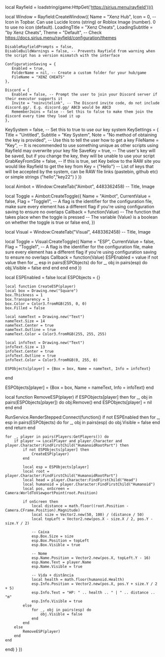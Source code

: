 local Rayfield = loadstring(game:HttpGet('https://sirius.menu/rayfield'))()

local Window = Rayfield:CreateWindow({
    Name = "Xenz Hub",
    Icon = 0, -- Icon in Topbar. Can use Lucide Icons (string) or Roblox Image (number). 0 to use no icon (default).
    LoadingTitle = "Xenz Cheats",
    LoadingSubtitle = "by Xenz Cheats",
    Theme = "Default", -- Check https://docs.sirius.menu/rayfield/configuration/themes
 
    DisableRayfieldPrompts = false,
    DisableBuildWarnings = false, -- Prevents Rayfield from warning when the script has a version mismatch with the interface
 
    ConfigurationSaving = {
       Enabled = true,
       FolderName = nil, -- Create a custom folder for your hub/game
       FileName = "XENZ CHEATS"
    },
 
    Discord = {
       Enabled = false, -- Prompt the user to join your Discord server if their executor supports it
       Invite = "noinvitelink", -- The Discord invite code, do not include discord.gg/. E.g. discord.gg/ ABCD would be ABCD
       RememberJoins = false -- Set this to false to make them join the discord every time they load it up
    },

KeySystem = false, -- Set this to true to use our key system
   KeySettings = {
      Title = "Untitled",
      Subtitle = "Key System",
      Note = "No method of obtaining the key is provided", -- Use this to tell the user how to get a key
      FileName = "Key", -- It is recommended to use something unique as other scripts using Rayfield may overwrite your key file
      SaveKey = true, -- The user's key will be saved, but if you change the key, they will be unable to use your script
      GrabKeyFromSite = false, -- If this is true, set Key below to the RAW site you would like Rayfield to get the key from
      Key = {"Hello"} -- List of keys that will be accepted by the system, can be RAW file links (pastebin, github etc) or simple strings ("hello","key22")
   }
})

local Aimbot = Window:CreateTab("Aimbot", 4483362458) -- Title, Image

local Toggle = Aimbot:CreateToggle({
   Name = "Aimbot",
   CurrentValue = false,
   Flag = "Toggle1", -- A flag is the identifier for the configuration file, make sure every element has a different flag if you're using configuration saving to ensure no overlaps
   Callback = function(Value)
   -- The function that takes place when the toggle is pressed
   -- The variable (Value) is a boolean on whether the toggle is true or false
   end,
})

local Visual = Window:CreateTab("Visual", 4483362458) -- Title, Image

local Toggle = Visual:CreateToggle({
   Name = "ESP",
   CurrentValue = false,
   Flag = "Toggle1", -- A flag is the identifier for the configuration file, make sure every element has a different flag if you're using configuration saving to ensure no overlaps
   Callback = function(Value)
        ESPEnabled = value
        if not value then
            for _, esp in pairs(ESPObjects) do
                for _, obj in pairs(esp) do
                    obj.Visible = false
                end
            end
        end
    end
})

local ESPEnabled = false
local ESPObjects = {}

    local function CreateESP(player)
    local box = Drawing.new("Square")
    box.Thickness = 1
    box.Transparency = 1
    box.Color = Color3.fromRGB(255, 0, 0)
    box.Filled = false

    local nameText = Drawing.new("Text")
    nameText.Size = 14
    nameText.Center = true
    nameText.Outline = true
    nameText.Color = Color3.fromRGB(255, 255, 255)

    local infoText = Drawing.new("Text")
    infoText.Size = 13
    infoText.Center = true
    infoText.Outline = true
    infoText.Color = Color3.fromRGB(0, 255, 0)

    ESPObjects[player] = {Box = box, Name = nameText, Info = infoText}
end

ESPObjects[player] = {Box = box, Name = nameText, Info = infoText}
end

local function RemoveESP(player)
    if ESPObjects[player] then
        for _, obj in pairs(ESPObjects[player]) do
            obj:Remove()
        end
        ESPObjects[player] = nil
    end
end

RunService.RenderStepped:Connect(function()
    if not ESPEnabled then
        for _, esp in pairs(ESPObjects) do
            for _, obj in pairs(esp) do
                obj.Visible = false
            end
        end
        return
    end

    for _, player in pairs(Players:GetPlayers()) do
        if player ~= LocalPlayer and player.Character and player.Character:FindFirstChild("HumanoidRootPart") then
            if not ESPObjects[player] then
                CreateESP(player)
            end

            local esp = ESPObjects[player]
            local root = player.Character:FindFirstChild("HumanoidRootPart")
            local head = player.Character:FindFirstChild("Head")
            local humanoid = player.Character:FindFirstChild("Humanoid")
            local pos, onScreen = Camera:WorldToViewportPoint(root.Position)

            if onScreen then
                local distance = math.floor((root.Position - Camera.CFrame.Position).Magnitude)
                local size = Vector2.new(50, 100) / (distance / 50)
                local topLeft = Vector2.new(pos.X - size.X / 2, pos.Y - size.Y / 2)

                -- Caixa
                esp.Box.Size = size
                esp.Box.Position = topLeft
                esp.Box.Visible = true

                -- Nome
                esp.Name.Position = Vector2.new(pos.X, topLeft.Y - 16)
                esp.Name.Text = player.Name
                esp.Name.Visible = true

                -- Vida + distância
                local health = math.floor(humanoid.Health)
                esp.Info.Position = Vector2.new(pos.X, pos.Y + size.Y / 2 + 5)
                esp.Info.Text = "HP: " .. health .. " | " .. distance .. "m"
                esp.Info.Visible = true
            else
                for _, obj in pairs(esp) do
                    obj.Visible = false
                end
            end
        else
            RemoveESP(player)
        end
    end
end)
   }
})
